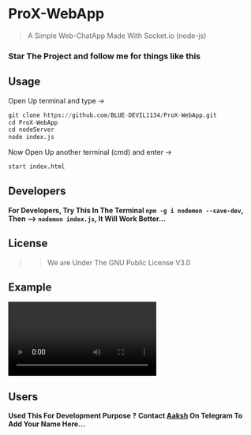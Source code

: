 # ProX-WebApp

>
> A Simple Web-ChatApp Made With Socket.io (node-js)
> 

### Star The Project and follow me for things like this

## Usage
Open Up terminal and type ->
```python
git clone https://github.com/BLUE-DEVIL1134/ProX-WebApp.git
cd ProX-WebApp
cd nodeServer
node index.js
```

Now Open Up another terminal (cmd) and enter ->
```python
start index.html
```

## Developers
**For Developers, Try This In The Terminal `npm -g i nodemon --save-dev`,
Then --> `nodemon index.js`, It Will Work Better...**

## License
>> We are Under The GNU Public License V3.0

## Example
![Click Here To See The Example](imgs/ice_video_20201004-150709.mp4)

## Users
**Used This For Development Purpose ?**
**Contact [Aaksh](https://telegram.me/AKASH_AM1) On Telegram To Add Your Name Here...**
